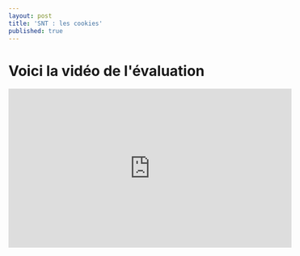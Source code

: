 ```yaml
---
layout: post
title: 'SNT : les cookies'
published: true
---
```


# Voici la vidéo de l'évaluation




<div class="centrer">
				<iframe width="560" height="315" src="https://www.dailymotion.com/video/x16lt53" frameborder="0" allow="accelerometer; autoplay; encrypted-media; gyroscope; picture-in-picture" allowfullscreen></iframe>
			</div>
